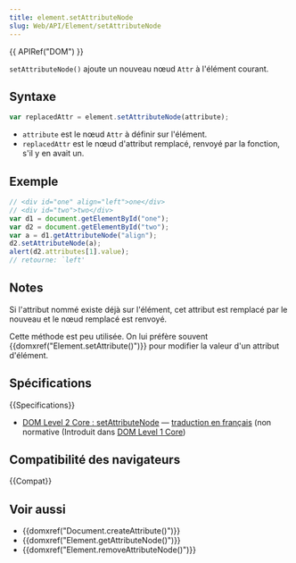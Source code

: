 ```yaml
---
title: element.setAttributeNode
slug: Web/API/Element/setAttributeNode
---
```


{{ APIRef("DOM") }}

`setAttributeNode()` ajoute un nouveau nœud `Attr` à l'élément courant.

## Syntaxe

```js
var replacedAttr = element.setAttributeNode(attribute);
```

- `attribute` est le nœud `Attr` à définir sur l'élément.
- `replacedAttr` est le nœud d'attribut remplacé, renvoyé par la fonction, s'il y en avait un.

## Exemple

```js
// <div id="one" align="left">one</div>
// <div id="two">two</div>
var d1 = document.getElementById("one");
var d2 = document.getElementById("two");
var a = d1.getAttributeNode("align");
d2.setAttributeNode(a);
alert(d2.attributes[1].value);
// retourne: `left'
```

## Notes

Si l'attribut nommé existe déjà sur l'élément, cet attribut est remplacé par le nouveau et le nœud remplacé est renvoyé.

Cette méthode est peu utilisée. On lui préfère souvent {{domxref("Element.setAttribute()")}} pour modifier la valeur d'un attribut d'élément.

## Spécifications

{{Specifications}}

- [DOM Level 2 Core&nbsp;: setAttributeNode](https://www.w3.org/TR/DOM-Level-2-Core/core.html#ID-887236154) — [traduction en français](http://www.yoyodesign.org/doc/w3c/dom2-core/core.html#ID-887236154) (non normative (Introduit dans [DOM Level 1 Core](https://www.w3.org/TR/REC-DOM-Level-1/level-one-core.html#method-setAttributeNode))

## Compatibilité des navigateurs

{{Compat}}

## Voir aussi

- {{domxref("Document.createAttribute()")}}
- {{domxref("Element.getAttributeNode()")}}
- {{domxref("Element.removeAttributeNode()")}}
